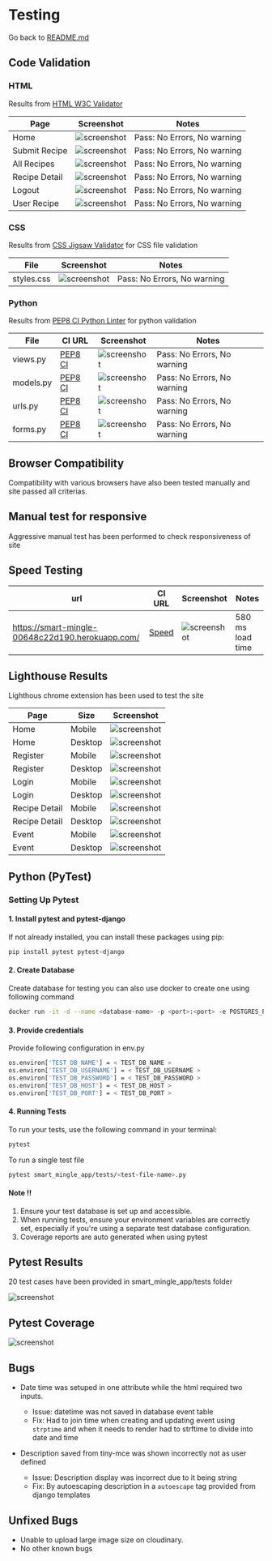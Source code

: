 # Testing

Go back to [README.md](README.md)

## Code Validation

### HTML

Results from [HTML W3C Validator](https://validator.w3.org)

| Page         | Screenshot                           | Notes                       |
|--------------|--------------------------------------|-----------------------------|
| Home         | ![screenshot](static/images/testing/validation-w3-home.png) | Pass: No Errors, No warning |
| Submit Recipe        | ![screenshot](static/images/testing/validation-w3-submit.png) | Pass: No Errors, No warning |
| All Recipes | ![screenshot](static/images/testing/validation-w3-allrecipe.png) | Pass: No Errors, No warning |
| Recipe Detail       | ![screenshot](static/images/testing/validation-w3-recipe-detail.png) | Pass: No Errors, No warning |
| Logout         | ![screenshot](static/images/testing/validation-w3-logout.png) | Pass: No Errors, No warning |
| User Recipe          | ![screenshot](static/images/testing/validation-w3-user-recipe.png) | Pass: No Errors, No warning |

### CSS

Results from [CSS Jigsaw Validator](https://jigsaw.w3.org/css-validator) for CSS file validation

| File       | Screenshot                                        | Notes           |
|------------|---------------------------------------------------|-----------------|
| styles.css | ![screenshot](static/images/testing/validation-w3-user-recipe.png) | Pass: No Errors, No warning  |

### Python

Results from [PEP8 CI Python Linter](https://pep8ci.herokuapp.com) for python validation

| File      | CI URL                                  | Screenshot                           | Notes                       |
|-----------|-----------------------------------------|--------------------------------------|-----------------------------|
| views.py  | [PEP8 CI](https://pep8ci.herokuapp.com) | ![screenshot](static/images/testing/pep8-views.png) | Pass: No Errors, No warning |
| models.py | [PEP8 CI](https://pep8ci.herokuapp.com) | ![screenshot](static/images/testing/pep8-models.png) | Pass: No Errors, No warning |
| urls.py   | [PEP8 CI](https://pep8ci.herokuapp.com) | ![screenshot](images/testing/p1.png) | Pass: No Errors, No warning |
| forms.py  | [PEP8 CI](https://pep8ci.herokuapp.com) | ![screenshot](images/testing/p3.png) | Pass: No Errors, No warning |

## Browser Compatibility

Compatibility with various browsers have also been tested manually and site passed all criterias.

## Manual test for responsive

Aggressive manual test has been performed to check responsiveness of site

## Speed Testing

| url                                             | CI URL                                               | Screenshot                            | Notes            |
|-------------------------------------------------|------------------------------------------------------|---------------------------------------|------------------|
| https://smart-mingle-00648c22d190.herokuapp.com/ | [Speed](https://tools.pingdom.com/#6325095843c00000) | ![screenshot](images/testing/s1.png)  | 580 ms load time |

## Lighthouse Results

Lighthous chrome extension has been used to test the site

| Page       | Size    | Screenshot                            | 
|------------|---------|---------------------------------------|
| Home       | Mobile  | ![screenshot]()  | 
| Home       | Desktop | ![screenshot]() | 
| Register    | Mobile  | ![screenshot]()  | 
| Register    | Desktop | ![screenshot]() | 
| Login      | Mobile  | ![screenshot]()  | 
| Login      | Desktop | ![screenshot]() | 
| Recipe Detail     | Mobile  | ![screenshot]()  | 
| Recipe Detail     | Desktop | ![screenshot]() | 
| Event      | Mobile  | ![screenshot]()  | 
| Event      | Desktop | ![screenshot]() | 

## Python (PyTest)

### Setting Up Pytest

#### 1. Install pytest and pytest-django

If not already installed, you can install these packages using pip:

```bash
pip install pytest pytest-django
```

#### 2. Create Database

Create database for testing you can also use docker to create one using following command

```bash
docker run -it -d --name <database-name> -p <port>:<port> -e POSTGRES_PASSWORD=<password> <user-name>
```

#### 3. Provide credentials

Provide following configuration in env.py

````bash
os.environ['TEST_DB_NAME'] = < TEST_DB_NAME >
os.environ['TEST_DB_USERNAME'] = < TEST_DB_USERNAME >
os.environ['TEST_DB_PASSWORD'] = < TEST_DB_PASSWORD >
os.environ['TEST_DB_HOST'] = < TEST_DB_HOST >
os.environ['TEST_DB_PORT'] = < TEST_DB_PORT >
````

#### 4. Running Tests

To run your tests, use the following command in your terminal:

```bash
pytest
```

To run a single test file

```bash
pytest smart_mingle_app/tests/<test-file-name>.py
```

#### Note !!

1. Ensure your test database is set up and accessible.
2. When running tests, ensure your environment variables are correctly set, especially if you're using a separate test
   database configuration.
3. Coverage reports are auto generated when using pytest

## Pytest Results

20 test cases have been provided in smart_mingle_app/tests folder

![screenshot](images/testing/test-res.png)

## Pytest Coverage

![screenshot](images/testing/coverage.png)

## Bugs

- Date time was setuped in one attribute while the html required two inputs.

  - Issue: datetime was not saved in database event table
  - Fix: Had to join time when creating and updating event using `strptime` and when it needs to render 
  had to strftime to divide into date and time
  
- Description saved from tiny-mce was shown incorrectly not as user defined
  - Issue: Description display was incorrect due to it being string
  - Fix: By autoescaping description in a `autoescape` tag provided from django templates

## Unfixed Bugs

- Unable to upload large image size on cloudinary.
- No other known bugs